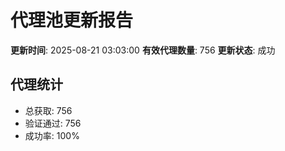 # 代理池更新报告

**更新时间**: 2025-08-21 03:03:00
**有效代理数量**: 756
**更新状态**:  成功

## 代理统计
- 总获取: 756
- 验证通过: 756
- 成功率: 100%
